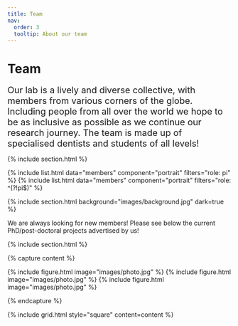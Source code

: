```yaml
---
title: Team
nav:
  order: 3
  tooltip: About our team
---
```


# <i class="fa-regular fa-feather fa-lg" style="color: #00cc88;"></i>Team

<span style="font-size: 20px;">
Our lab is a lively and diverse collective, with members from various corners of the globe. Including people from all over the world we hope to be as inclusive as possible as we continue our research journey. The team is made up of specialised dentists and students of all levels!
</span>

{% include section.html %}

{% include list.html data="members" component="portrait" filters="role: pi" %}
{% include list.html data="members" component="portrait" filters="role: ^(?!pi$)" %}

{% include section.html background="images/background.jpg" dark=true %}

We are always looking for new members! Please see below the current PhD/post-doctoral projects advertised by us!

{% include section.html %}

{% capture content %}

{% include figure.html image="images/photo.jpg" %}
{% include figure.html image="images/photo.jpg" %}
{% include figure.html image="images/photo.jpg" %}

{% endcapture %}

{% include grid.html style="square" content=content %}
